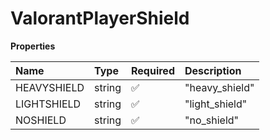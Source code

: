 # ValorantPlayerShield

**Properties**

| Name        | Type   | Required | Description    |
| :---------- | :----- | :------- | :------------- |
| HEAVYSHIELD | string | ✅       | "heavy_shield" |
| LIGHTSHIELD | string | ✅       | "light_shield" |
| NOSHIELD    | string | ✅       | "no_shield"    |

<!-- This file was generated by liblab | https://liblab.com/ -->
